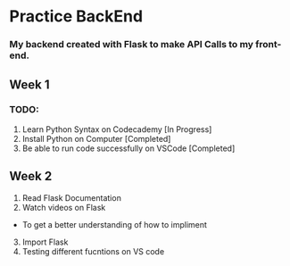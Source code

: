 # Practice BackEnd
### My backend created with Flask to make API Calls to my front-end. 

## Week 1

### TODO:
1. Learn Python Syntax on Codecademy [In Progress]
2. Install Python on Computer [Completed]
3. Be able to run code successfully on VSCode [Completed]

## Week 2
1. Read Flask Documentation
2. Watch videos on Flask
 - To get a better understanding of how to impliment
3. Import Flask
4. Testing different fucntions on VS code